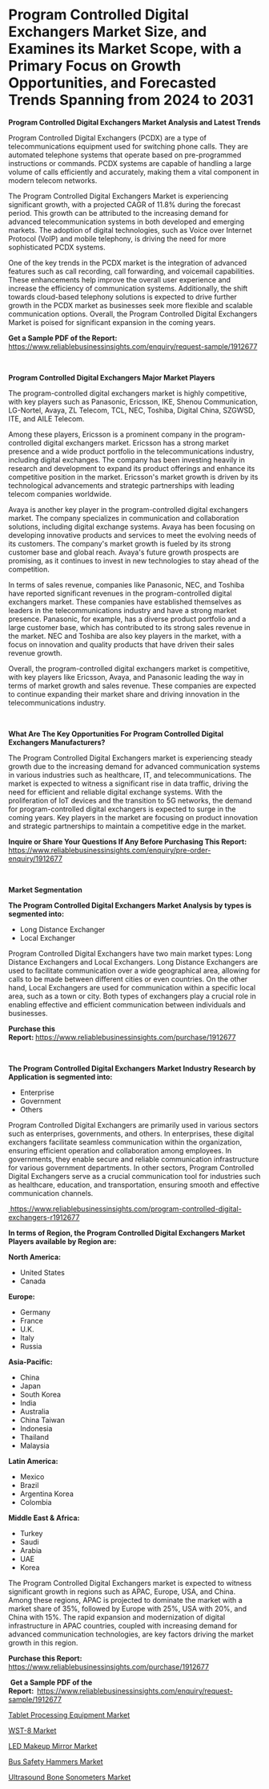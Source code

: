 <p><h1>Program Controlled Digital Exchangers Market Size, and Examines its Market Scope, with a Primary Focus on Growth Opportunities, and Forecasted Trends Spanning from 2024 to 2031</h1></p><p><strong>Program Controlled Digital Exchangers Market Analysis and Latest Trends</strong></p>
<p><p>Program Controlled Digital Exchangers (PCDX) are a type of telecommunications equipment used for switching phone calls. They are automated telephone systems that operate based on pre-programmed instructions or commands. PCDX systems are capable of handling a large volume of calls efficiently and accurately, making them a vital component in modern telecom networks.</p><p>The Program Controlled Digital Exchangers Market is experiencing significant growth, with a projected CAGR of 11.8% during the forecast period. This growth can be attributed to the increasing demand for advanced telecommunication systems in both developed and emerging markets. The adoption of digital technologies, such as Voice over Internet Protocol (VoIP) and mobile telephony, is driving the need for more sophisticated PCDX systems.</p><p>One of the key trends in the PCDX market is the integration of advanced features such as call recording, call forwarding, and voicemail capabilities. These enhancements help improve the overall user experience and increase the efficiency of communication systems. Additionally, the shift towards cloud-based telephony solutions is expected to drive further growth in the PCDX market as businesses seek more flexible and scalable communication options. Overall, the Program Controlled Digital Exchangers Market is poised for significant expansion in the coming years.</p></p>
<p><strong>Get a Sample PDF of the Report:&nbsp;</strong> <a href="https://www.reliablebusinessinsights.com/enquiry/request-sample/1912677">https://www.reliablebusinessinsights.com/enquiry/request-sample/1912677</a></p>
<p>&nbsp;</p>
<p><strong>Program Controlled Digital Exchangers Major Market Players</strong></p>
<p><p>The program-controlled digital exchangers market is highly competitive, with key players such as Panasonic, Ericsson, IKE, Shenou Communication, LG-Nortel, Avaya, ZL Telecom, TCL, NEC, Toshiba, Digital China, SZGWSD, ITE, and AILE Telecom. </p><p>Among these players, Ericsson is a prominent company in the program-controlled digital exchangers market. Ericsson has a strong market presence and a wide product portfolio in the telecommunications industry, including digital exchanges. The company has been investing heavily in research and development to expand its product offerings and enhance its competitive position in the market. Ericsson's market growth is driven by its technological advancements and strategic partnerships with leading telecom companies worldwide. </p><p>Avaya is another key player in the program-controlled digital exchangers market. The company specializes in communication and collaboration solutions, including digital exchange systems. Avaya has been focusing on developing innovative products and services to meet the evolving needs of its customers. The company's market growth is fueled by its strong customer base and global reach. Avaya's future growth prospects are promising, as it continues to invest in new technologies to stay ahead of the competition. </p><p>In terms of sales revenue, companies like Panasonic, NEC, and Toshiba have reported significant revenues in the program-controlled digital exchangers market. These companies have established themselves as leaders in the telecommunications industry and have a strong market presence. Panasonic, for example, has a diverse product portfolio and a large customer base, which has contributed to its strong sales revenue in the market. NEC and Toshiba are also key players in the market, with a focus on innovation and quality products that have driven their sales revenue growth. </p><p>Overall, the program-controlled digital exchangers market is competitive, with key players like Ericsson, Avaya, and Panasonic leading the way in terms of market growth and sales revenue. These companies are expected to continue expanding their market share and driving innovation in the telecommunications industry.</p></p>
<p>&nbsp;</p>
<p><strong>What Are The Key Opportunities For Program Controlled Digital Exchangers Manufacturers?</strong></p>
<p><p>The Program Controlled Digital Exchangers market is experiencing steady growth due to the increasing demand for advanced communication systems in various industries such as healthcare, IT, and telecommunications. The market is expected to witness a significant rise in data traffic, driving the need for efficient and reliable digital exchange systems. With the proliferation of IoT devices and the transition to 5G networks, the demand for program-controlled digital exchangers is expected to surge in the coming years. Key players in the market are focusing on product innovation and strategic partnerships to maintain a competitive edge in the market.</p></p>
<p><strong>Inquire or Share Your Questions If Any Before Purchasing This Report:</strong> <a href="https://www.reliablebusinessinsights.com/enquiry/pre-order-enquiry/1912677">https://www.reliablebusinessinsights.com/enquiry/pre-order-enquiry/1912677</a></p>
<p>&nbsp;</p>
<p><strong>Market Segmentation</strong></p>
<p><strong>The Program Controlled Digital Exchangers Market Analysis by types is segmented into:</strong></p>
<p><ul><li>Long Distance Exchanger</li><li>Local Exchanger</li></ul></p>
<p><p>Program Controlled Digital Exchangers have two main market types: Long Distance Exchangers and Local Exchangers. Long Distance Exchangers are used to facilitate communication over a wide geographical area, allowing for calls to be made between different cities or even countries. On the other hand, Local Exchangers are used for communication within a specific local area, such as a town or city. Both types of exchangers play a crucial role in enabling effective and efficient communication between individuals and businesses.</p></p>
<p><strong>Purchase this Report:&nbsp;</strong><a href="https://www.reliablebusinessinsights.com/purchase/1912677">https://www.reliablebusinessinsights.com/purchase/1912677</a></p>
<p>&nbsp;</p>
<p><strong>The Program Controlled Digital Exchangers Market Industry Research by Application is segmented into:</strong></p>
<p><ul><li>Enterprise</li><li>Government</li><li>Others</li></ul></p>
<p><p>Program Controlled Digital Exchangers are primarily used in various sectors such as enterprises, governments, and others. In enterprises, these digital exchangers facilitate seamless communication within the organization, ensuring efficient operation and collaboration among employees. In governments, they enable secure and reliable communication infrastructure for various government departments. In other sectors, Program Controlled Digital Exchangers serve as a crucial communication tool for industries such as healthcare, education, and transportation, ensuring smooth and effective communication channels.</p></p>
<p><a href="https://www.reliablebusinessinsights.com/program-controlled-digital-exchangers-r1912677">&nbsp;https://www.reliablebusinessinsights.com/program-controlled-digital-exchangers-r1912677</a></p>
<p><strong>In terms of Region, the Program Controlled Digital Exchangers Market Players available by Region are:</strong></p>
<p>
    <p> <strong> North America: </strong>
        <ul>
            <li>United States</li>
            <li>Canada</li>
        </ul>
        </p> 
    <p> <strong> Europe: </strong>
        <ul>
            <li>Germany</li>
            <li>France</li>
            <li>U.K.</li>
            <li>Italy</li>
            <li>Russia</li>
        </ul>
        </p> 
    <p> <strong> Asia-Pacific: </strong>
        <ul>
            <li>China</li>
            <li>Japan</li>
            <li>South Korea</li>
            <li>India</li>
            <li>Australia</li>
            <li>China Taiwan</li>
            <li>Indonesia</li>
            <li>Thailand</li>
            <li>Malaysia</li>
        </ul>
        </p> 
    <p> <strong> Latin America: </strong>
        <ul>
            <li>Mexico</li>
            <li>Brazil</li>
            <li>Argentina Korea</li>
            <li>Colombia</li>
        </ul>
        </p> 
    <p> <strong> Middle East & Africa: </strong>
        <ul>
            <li>Turkey</li>
            <li>Saudi</li>
            <li>Arabia</li>
            <li>UAE</li>
            <li>Korea</li>
        </ul>
    </p>
    </p>
<p><p>The Program Controlled Digital Exchangers market is expected to witness significant growth in regions such as APAC, Europe, USA, and China. Among these regions, APAC is projected to dominate the market with a market share of 35%, followed by Europe with 25%, USA with 20%, and China with 15%. The rapid expansion and modernization of digital infrastructure in APAC countries, coupled with increasing demand for advanced communication technologies, are key factors driving the market growth in this region.</p></p>
<p><strong>Purchase this Report: </strong><a href="https://www.reliablebusinessinsights.com/purchase/1912677">https://www.reliablebusinessinsights.com/purchase/1912677</a></p>
<p>&nbsp;<strong>Get a Sample PDF of the Report:&nbsp;&nbsp;</strong><a href="https://www.reliablebusinessinsights.com/enquiry/request-sample/1912677">https://www.reliablebusinessinsights.com/enquiry/request-sample/1912677</a></p>
<p><strong></strong></p>
<p><p><a href="https://github.com/hrhzhypq19/Market-Research-Report-List-1/blob/main/tablet-processing-equipment-market.md">Tablet Processing Equipment Market</a></p><p><a href="https://www.linkedin.com/pulse/wst-8-market-global-share-ranking-overall-sales-demand-forecast-17wyf?trackingId=ffoTf9umQ2CD40gzqUR%2FwQ%3D%3D">WST-8 Market</a></p><p><a href="https://medium.com/@nathan.skinner8798456/led-makeup-mirror-market-size-growth-trends-statistics-forecasts-2024-2031-ab77a6f2db59">LED Makeup Mirror Market</a></p><p><a href="https://github.com/LarryPearsongXXfvf/Market-Research-Report-List-1/blob/main/bus-safety-hammers-market.md">Bus Safety Hammers Market</a></p><p><a href="https://issuu.com/reportprime-2/docs/ultrasound-bone-sonometers-market-size-2030.pptx">Ultrasound Bone Sonometers Market</a></p></p>